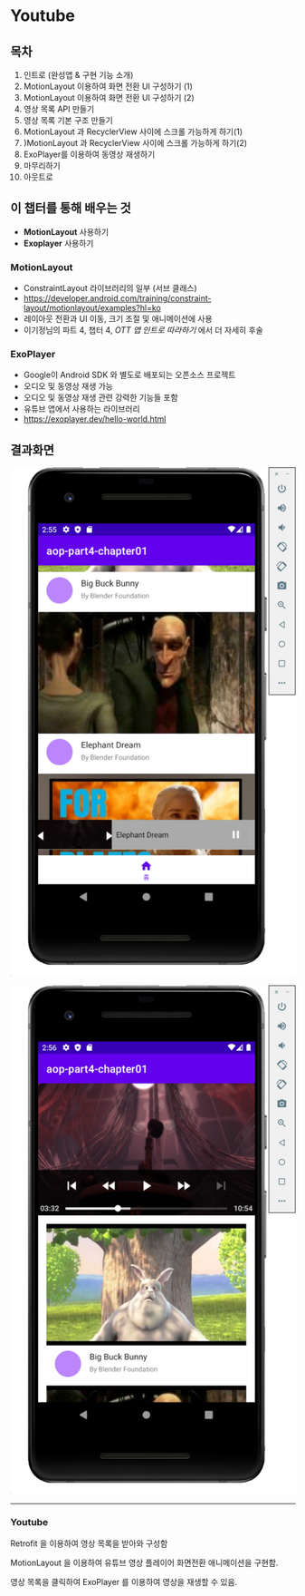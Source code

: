 # Youtube

## 목차

1. 인트로 (완성앱 & 구현 기능 소개)
2. MotionLayout 이용하여 화면 전환 UI 구성하기 (1)
3. MotionLayout 이용하여 화면 전환 UI 구성하기 (2)
4. 영상 목록 API 만들기
5. 영상 목록 기본 구조 만들기
6. MotionLayout 과 RecyclerView 사이에 스크롤 가능하게 하기(1)
7. )MotionLayout 과 RecyclerView 사이에 스크롤 가능하게 하기(2)
8. ExoPlayer를 이용하여 동영상 재생하기
9. 마무리하기
10. 아웃트로


## 이 챕터를 통해 배우는 것

- **MotionLayout** 사용하기
- **Exoplayer** 사용하기



### MotionLayout

- ConstraintLayout 라이브러리의 일부 (서브 클래스)
- https://developer.android.com/training/constraint-layout/motionlayout/examples?hl=ko
- 레이아웃 전환과 UI 이동, 크기 조절 및 애니메이션에 사용
- 이기정님의 파트 4, 챕터 4, *OTT 앱 인트로 따라하기* 에서 더 자세히 후술



### ExoPlayer

- Google이 Android SDK 와 별도로 배포되는 오픈소스 프로젝트
- 오디오 및 동영상 재생 가능
- 오디오 및 동영상 재생 관련 강력한 기능들 포함
- 유튜브 앱에서 사용하는 라이브러리
- https://exoplayer.dev/hello-world.html



## 결과화면

![1](./screenshot/1.png)



![2](./screenshot/2.png)







---

### Youtube

Retrofit 을 이용하여 영상 목록을 받아와 구성함

MotionLayout 을 이용하여 유튜브 영상 플레이어 화면전환 애니메이션을 구현함.

영상 목록을 클릭하여 ExoPlayer 를 이용하여 영상을 재생할 수 있음.

